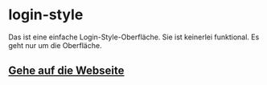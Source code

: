 # login-style
Das ist eine einfache Login-Style-Oberfläche. Sie ist keinerlei funktional. Es geht nur um die Oberfläche.

<h2><a href="https://n-km.github.io/login-style/">Gehe auf die Webseite</a></h2>
